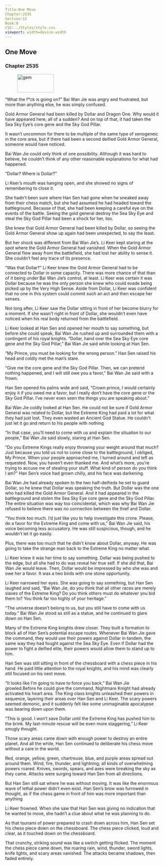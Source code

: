 ```yaml
---
Title:One Move 
Chapter:2535 
Section:12 
Book:8 
CSS:../Styles/style.css 
viewport: width=device-width
---
```

  
## One Move
### Chapter 2535
  
<figure>
	<img src="../Images/gem.gif" alt="gem" id="gem" width="120" height="60" />
</figure>
  

  
“What the f*ck is going on?” Bai Wan Jie was angry and frustrated, but more than anything else, he was simply confused.

Gold Armor General had been killed by Dollar and Dragon One. Why would it have appeared here, all of a sudden? And on top of that, it had taken the Sea Sky Eye’s core gene and the Sky God Pillar.

It wasn’t uncommon for there to be multiple of the same type of xenogeneic in the core area, but if there had been a second deified Gold Armor General, someone would have noticed.

Bai Wan Jie could only think of one possibility. Although it was hard to believe, he couldn’t think of any other reasonable explanations for what had happened.

“Dollar? Where is Dollar?”

Li Keer’s mouth was hanging open, and she showed no signs of remembering to close it.

She hadn’t been sure where Han Sen had gone when he sneaked away from their chess match, but she had assumed he had headed toward the battleground. Because of that, she had been keeping a careful eye on the events of the battle. Seeing the gold general destroy the Sea Sky Eye and steal the Sky God Pillar had been a shock for her, too.

She knew that Gold Armor General had been killed by Dollar, so seeing the Gold Armor General show up again had been unexpected, to say the least.

But her shock was different from Bai Wan Jie’s. Li Keer kept staring at the spot where the Gold Armor General had vanished. When the Gold Armor General flew away from the battlefield, she had lost her ability to sense it. She couldn’t feel any trace of its presence.

“Was that Dollar?” Li Keer knew the Gold Armor General had to be connected to Dollar in some capacity. There was more chance of that than of it being under Bai Wan Jie’s control, at least. Li Keer was certain it was Dollar because he was the only person she knew who could evade being picked up by the Very High Sense. Aside from Dollar, Li Keer was confident that no one in this system could commit such an act and then escape her senses.

Not long after, Li Keer saw the Dollar sitting in front of her become blurry for a moment. If she wasn’t right in front of Dollar, she wouldn’t even have noticed when his real body returned from the battlefield.

Li Keer looked at Han Sen and opened her mouth to say something, but before she could speak, Bai Wan Jie rushed up and surrounded them with a contingent of his royal knights. “Dollar, hand over the Sea Sky Eye core gene and the Sky God Pillar,” Bai Wan Jie said while looking at Han Sen.

“My Prince, you must be looking for the wrong person.” Han Sen raised his head and coldly met the man’s stare.

“Give me the core gene and the Sky God Pillar. Then, we can pretend nothing happened, and I will still owe you a favor,” Bai Wan Jie said with a frown.

Han Sen opened his palms wide and said, “Crown prince, I would certainly enjoy it if you owed me a favor, but I really don’t have the core gene or the Sky God Pillar. I’ve never even seen the things you are speaking about.”

Bai Wan Jie coldly looked at Han Sen. He could not be sure if Gold Armor General was related to Dollar, but the Extreme King had paid a lot for what they had just lost. They even wasted an Ancient God Statue. He couldn’t just let it go and return to his people with nothing

“In that case, you’ll need to come with us and explain the situation to our people,” Bai Wan Jie said slowly, staring at Han Sen.

“Do you Extreme Kings really enjoy throwing your weight around that much? Just because you told us not to come close to the battleground, I obliged, My Prince. When your people approached me, I turned around and left as requested. Now, you haven’t even thanked me. And what’s more, you’re trying to accuse me of stealing your stuff. What kind of person do you think I am?” Han Sen’s voice had grown chilly, and his face was darkening.

Bai Wan Jie had already spoken to the two half-deifieds he set to guard Dollar, so he knew that Dollar was speaking the truth. But Dollar was the one who had killed the Gold Armor General. And it had appeared in the battleground and stolen the Sea Sky Eye core gene and the Sky God Pillar. The entire situation was way too coincidental, which was why Bai Wan Jie refused to believe there was no connection between the thief and Dollar.

“You think too much. I’d just like you to help investigate this crime. Please, do a favor for the Extreme King and come with us,” Bai Wan Jie said, his voice becoming less accusatory. He was still suspicious, though, and he wouldn’t let it go easily.

Plus, there was too much that he didn’t know about Dollar, anyway. He was going to take the strange man back to the Extreme King no matter what.

Li Keer knew it was her time to say something. Dollar was being pushed to the edge, but all she had to do was reveal her true self. If she did that, Bai Wan Jie would leave. Then, Dollar would be impressed by who she was and owe her a favor. It was a two birds with one stone opportunity.

Li Keer narrowed her eyes. She was going to say something, but Han Sen laughed and said, “Bai Wan Jie, do you think that all other races are merely slaves of the Extreme King? Do you think others must do whatever you bid them to? You think far too highly of your heritage.”

“The universe doesn’t belong to us, but you still have to come with us today.” Bai Wan Jie stood as still as a statue, and he continued to glare down on Han Sen.

Many of the Extreme King knights drew closer. They built a formation to block all of Han Sen’s potential escape routes. Whenever Bai Wan Jie gave the command, they would use their powers against Dollar in tandem, the same way they had fought against the Sea Sky Eye. Even if Dollar had the power to fight a deified elite, their powers would allow them to stand up to him.

Han Sen was still sitting in front of the chessboard with a chess piece in his hand. He paid little attention to the royal knights, and his mind was clearly still focused on his next move.

“It looks like I’m going to have to force you back,” Bai Wan Jie growled.Before he could give the command, Nightmare Knight had already activated his heart area. The King class knights unleashed their powers in sequence, layering their areas over Han Sen and Li Keer. The scary powers seemed demonic, and it suddenly felt like some unimaginable apocalypse was bearing down upon them.

“This is good. I won’t save Dollar until the Extreme King has pushed him to the brink. My last-minute rescue will be even more staggering,” Li Keer smugly thought.

Those scary areas came down with enough power to destroy an entire planet. And all the while, Han Sen continued to deliberate his chess move without a care in the world.

Red, orange, yellow, green, chartreuse, blue, and purple areas spread out around them. Wind, fire, thunder, and lightning; all kinds of overwhelming powers roared. Knives, swords, spears, and axes were breaking the sky as they came. Attacks were surging toward Han Sen from all directions.

But Han Sen still sat where he was without moving. It was like the enormous wave of lethal power didn’t even exist. Han Sen’s brow was furrowed in thought, as if the chess game in front of him was more important than anything

Li Keer frowned. When she saw that Han Sen was giving no indication that he wanted to move, she hadn’t a clue about what he was planning to do.

As that tsunami of power prepared to crash down across him, Han Sen set his chess piece down on the chessboard. The chess piece clicked, loud and clear, as it touched down on the chessboard.

That crunchy, striking sound was like a switch getting flicked. The moment the chess piece came down, the roaring rain, wind, thunder, sword lights, knife lights, and scary areas vanished. The attacks became shadows, then faded entirely.